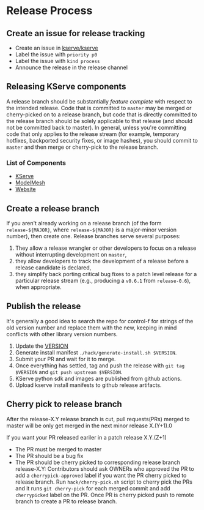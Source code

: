 # Release Process
## Create an issue for release tracking

- Create an issue in [kserve/kserve](https://github.com/kserve/kserve)
- Label the issue with `priority p0`
- Label the issue with `kind process`
- Announce the release in the release channel

## Releasing KServe components
A release branch should be substantially _feature complete_ with respect to the intended release.
Code that is committed to `master` may be merged or cherry-picked on to a release branch, but code that is directly committed to the release branch should be solely applicable to that release (and should not be committed back to master).
In general, unless you're committing code that only applies to the release stream (for example, temporary hotfixes, backported security fixes, or image hashes), you should commit to `master` and then merge or cherry-pick to the release branch.

### List of Components

- [KServe](https://github.com/kserve/kserve)
- [ModelMesh](https://github.com/kserve/modelmesh-serving)
- [Website](https://github.com/kserve/website)

## Create a release branch
If you aren't already working on a release branch (of the form `release-${MAJOR}`, where `release-${MAJOR}` is a major-minor version number), then create one.
Release branches serve several purposes:

1.  They allow a release wrangler or other developers to focus on a release without interrupting development on `master`,
1.  they allow developers to track the development of a release before a release candidate is declared,
1.  they simplify back porting critical bug fixes to a patch level release for a particular release stream (e.g., producing a `v0.6.1` from `release-0.6`), when appropriate.

## Publish the release
It's generally a good idea to search the repo for control-f for strings of the old version number and replace them with the new, keeping in mind conflicts with other library version numbers.


1. Update the [VERSION](python/VERSION) 
2. Generate install manifest `./hack/generate-install.sh $VERSION`.
3. Submit your PR and wait for it to merge.
4. Once everything has settled, tag and push the release with `git tag $VERSION` and `git push upstream $VERSION`.
5. KServe python sdk and images are published from github actions.
6. Upload kserve install manifests to github release artifacts.

## Cherry pick to release branch
After the release-X.Y release branch is cut, pull requests(PRs) merged to master will be only get merged in the next minor release X.(Y+1).0

If you want your PR released eariler in a patch release X.Y.(Z+1)
- The PR must be merged to master
- The PR should be a bug fix
- The PR should be cherry picked to corresponding release branch release-X.Y:
  Contributors should ask OWNERs who approved the PR to add a `cherrypick-approved` label if you want the PR cherry picked to release branch. Run `hack/cherry-pick.sh` script to cherry pick the
  PRs and it runs `git cherry-pick` for each merged commit and add `cherrypicked` label on the PR. Once PR is cherry picked push to remote branch to create a PR to release branch.

